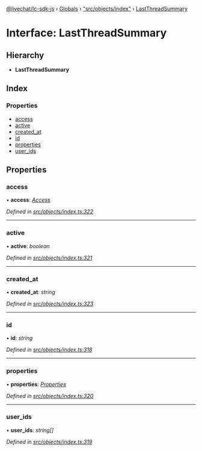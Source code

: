 [@livechat/lc-sdk-js](../README.md) › [Globals](../globals.md) › ["src/objects/index"](../modules/_src_objects_index_.md) › [LastThreadSummary](_src_objects_index_.lastthreadsummary.md)

# Interface: LastThreadSummary

## Hierarchy

* **LastThreadSummary**

## Index

### Properties

* [access](_src_objects_index_.lastthreadsummary.md#access)
* [active](_src_objects_index_.lastthreadsummary.md#active)
* [created_at](_src_objects_index_.lastthreadsummary.md#created_at)
* [id](_src_objects_index_.lastthreadsummary.md#id)
* [properties](_src_objects_index_.lastthreadsummary.md#properties)
* [user_ids](_src_objects_index_.lastthreadsummary.md#user_ids)

## Properties

###  access

• **access**: *[Access](_src_objects_index_.access.md)*

*Defined in [src/objects/index.ts:322](https://github.com/livechat/lc-sdk-js/blob/aff69b2/src/objects/index.ts#L322)*

___

###  active

• **active**: *boolean*

*Defined in [src/objects/index.ts:321](https://github.com/livechat/lc-sdk-js/blob/aff69b2/src/objects/index.ts#L321)*

___

###  created_at

• **created_at**: *string*

*Defined in [src/objects/index.ts:323](https://github.com/livechat/lc-sdk-js/blob/aff69b2/src/objects/index.ts#L323)*

___

###  id

• **id**: *string*

*Defined in [src/objects/index.ts:318](https://github.com/livechat/lc-sdk-js/blob/aff69b2/src/objects/index.ts#L318)*

___

###  properties

• **properties**: *[Properties](_src_objects_index_.properties.md)*

*Defined in [src/objects/index.ts:320](https://github.com/livechat/lc-sdk-js/blob/aff69b2/src/objects/index.ts#L320)*

___

###  user_ids

• **user_ids**: *string[]*

*Defined in [src/objects/index.ts:319](https://github.com/livechat/lc-sdk-js/blob/aff69b2/src/objects/index.ts#L319)*
